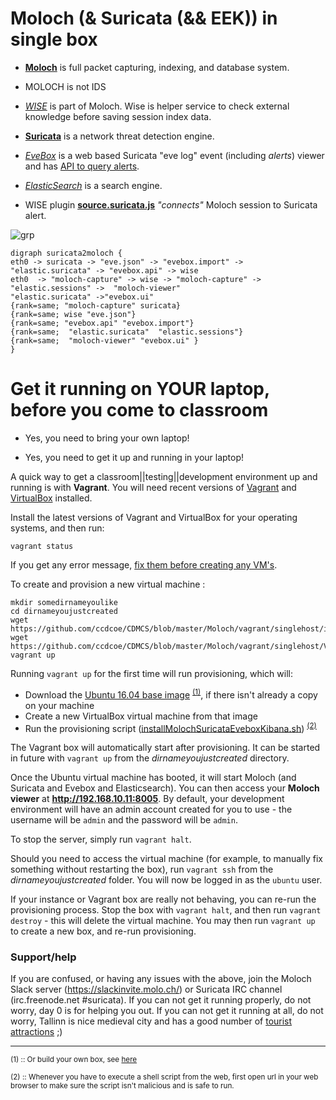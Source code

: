 # Moloch (& Suricata (&& EEK)) in single box

* **[Moloch](http://molo.ch/)** is full packet capturing, indexing, and database system.
* MOLOCH is not IDS
* *[WISE](https://github.com/aol/moloch/wiki/WISE#WISE__With_Intelligence_See_Everything)* is part of Moloch. Wise is helper service to check external knowledge before saving session index data.
* **[Suricata](https://suricata-ids.org/)** is a network threat detection engine.
*  *[EveBox](https://evebox.org/)* is a web based Suricata "eve log" event (including *alerts*) viewer and has [API to query alerts](http://evebox.readthedocs.io/en/latest/api.html#get-api-1-alerts).
* *[ElasticSearch](https://www.elastic.co/products/elasticsearch)* is a search engine.



* WISE plugin **[source.suricata.js](source.suricata.js)** *"connects"* Moloch session to Suricata alert.

![grp](https://www.gravizo.com/svg?digraph%20suricata2moloch%20{eth0%20%20-%3E%20%22moloch-capture%22%20-%3E%20wise%20%22elastic.suricata%22%20%20-%3E%20%22evebox.api%22%20-%3E%20wise%20-%3E%20%22moloch-capture%22%22moloch-capture%22%20-%3E%20%22elastic.sessions%22%20-%3E%20%20%22moloch-viewer%22eth0%20-%3E%20suricata%20-%3E%20%22eve.json%22%20-%3E%20%22evebox.import%22%20-%3E%20%22elastic.suricata%22%20-%3E%22evebox.ui%22{rank=same;%20%22moloch-capture%22%20suricata}{rank=same;%20wise%20%22eve.json%22}{rank=same;%20%22evebox.api%22%20%22evebox.import%22}{rank=same;%20%20%22elastic.suricata%22%20%20%22elastic.sessions%22}{rank=same;%20%20%22moloch-viewer%22%20%22evebox.ui%22%20}})
```
digraph suricata2moloch {
eth0 -> suricata -> "eve.json" -> "evebox.import" -> "elastic.suricata" -> "evebox.api" -> wise 
eth0  -> "moloch-capture" -> wise -> "moloch-capture" -> "elastic.sessions" ->  "moloch-viewer"
"elastic.suricata" ->"evebox.ui"
{rank=same; "moloch-capture" suricata}
{rank=same; wise "eve.json"}
{rank=same; "evebox.api" "evebox.import"}
{rank=same;  "elastic.suricata"  "elastic.sessions"}
{rank=same;  "moloch-viewer" "evebox.ui" }
}
```


# Get it running on YOUR laptop, before you come to classroom

* Yes, you need to bring your own laptop!

* Yes, you need to get it up and running in your laptop!

A quick way to get a classroom||testing||development environment up and running is with **Vagrant**. You will need recent versions of [Vagrant](https://www.vagrantup.com/) and [VirtualBox](https://www.virtualbox.org/) installed.

Install the latest versions of Vagrant and VirtualBox for your operating systems, and then run:

    vagrant status

If you get any error message, [fix them before creating any VM's](https://www.vagrantup.com/docs/virtualbox/common-issues.html).


To create and provision a new virtual machine :

    mkdir somedirnameyoulike
    cd dirnameyoujustcreated
    wget https://github.com/ccdcoe/CDMCS/blob/master/Moloch/vagrant/singlehost/installMolochSuricataEveboxKibana.sh
    wget https://github.com/ccdcoe/CDMCS/blob/master/Moloch/vagrant/singlehost/Vagrantfile
    vagrant up


Running `vagrant up` for the first time will run provisioning, which will:
- Download the [Ubuntu 16.04 base image](https://atlas.hashicorp.com/ubuntu/boxes/xenial64) <sup>[(1)](#mybox)</sup>, if there isn't already a copy on your machine
- Create a new VirtualBox virtual machine from that image
- Run the provisioning script ([installMolochSuricataEveboxKibana.sh](installMolochSuricataEveboxKibana.sh)) <sup>[(2)](#readitbeforeyouexecuteit)</sup>

The Vagrant box will automatically start after provisioning. It can be started in future with `vagrant up` from the *dirnameyoujustcreated* directory.

Once the Ubuntu virtual machine has booted, it will start Moloch (and Suricata and Evebox and Elasticsearch). You can then access your **Moloch viewer** at **http://192.168.10.11:8005**. By default, your development environment will have an admin account created for you to use - the username will be `admin` and the password will be `admin`.

To stop the server, simply run `vagrant halt`.

Should you need to access the virtual machine (for example, to manually fix something without restarting the box), run `vagrant ssh` from the *dirnameyoujustcreated* folder. You will now be logged in as the `ubuntu` user.

If your instance or Vagrant box are really not behaving, you can re-run the provisioning process. Stop the box with `vagrant halt`, and then run `vagrant destroy` - this will delete the virtual machine. You may then run `vagrant up` to create a new box, and re-run provisioning.

### Support/help

If you are confused, or having any issues with the above, join the Moloch Slack server (https://slackinvite.molo.ch/) or Suricata IRC channel (irc.freenode.net #suricata).
If you can not get it running properly, do not worry, day 0 is for helping you out.
If you can not get it running at all, do not worry, Tallinn is nice medieval city and has a good number of [tourist attractions](https://www.visittallinn.ee/eng/visitor/see-do/sightseeing) ;)

----

<sup><a name="mybox">(1)</a> :: Or build your own box, see [here](https://www.vagrantup.com/docs/boxes/base.html) </sup>

<sup><a name="readitbeforeyouexecuteit">(2)</a> :: Whenever you have to execute a shell script from the web, first open url in your web browser to make sure the script isn't malicious and is safe to run.</sup>
